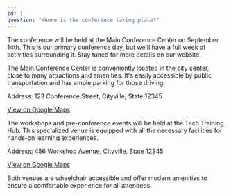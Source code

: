 ```yaml
---
id: 1
question: "Where is the conference taking place?"
---
```


The conference will be held at the Main Conference Center on September 14th. This is our primary conference day, but we'll have a full week of activities surrounding it. Stay tuned for more details on our website.

The Main Conference Center is conveniently located in the city center, close to many attractions and amenities. It's easily accessible by public transportation and has ample parking for those driving.

Address: 123 Conference Street, Cityville, State 12345

[View on Google Maps](https://maps.app.goo.gl/example)

The workshops and pre-conference events will be held at the Tech Training Hub. This specialized venue is equipped with all the necessary facilities for hands-on learning experiences.

Address: 456 Workshop Avenue, Cityville, State 12345

[View on Google Maps](https://maps.app.goo.gl/example2)

Both venues are wheelchair accessible and offer modern amenities to ensure a comfortable experience for all attendees.
